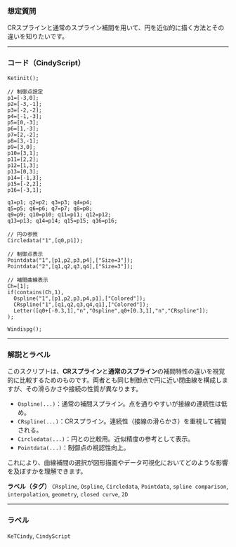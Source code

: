 ### 想定質問

CRスプラインと通常のスプライン補間を用いて、円を近似的に描く方法とその違いを知りたいです。

---

### コード（CindyScript）

```cindy
Ketinit();

// 制御点設定
p1=[-3,0];
p2=[-3,-1];
p3=[-2,-2];
p4=[-1,-3];
p5=[0,-3];
p6=[1,-3];
p7=[2,-2];
p8=[3,-1];
p9=[3,0];
p10=[3,1];
p11=[2,2];
p12=[1,3];
p13=[0,3];
p14=[-1,3];
p15=[-2,2];
p16=[-3,1];

q1=p1; q2=p2; q3=p3; q4=p4;
q5=p5; q6=p6; q7=p7; q8=p8;
q9=p9; q10=p10; q11=p11; q12=p12;
q13=p13; q14=p14; q15=p15; q16=p16;

// 円の参照
Circledata("1",[q0,p1]);

// 制御点表示
Pointdata("1",[p1,p2,p3,p4],["Size=3"]);
Pointdata("2",[q1,q2,q3,q4],["Size=3"]);

// 補間曲線表示
Ch=[1];
if(contains(Ch,1),
  Ospline("1",[p1,p2,p3,p4,p1],["Colored"]);
  CRspline("1",[q1,q2,q3,q4,q1],["Colored"]);
  Letter([q0+[-0.3,1],"n","Ospline",q0+[0.3,1],"n","CRspline"]);
);

Windispg();
```

---

### 解説とラベル

このスクリプトは、**CRスプライン**と**通常のスプライン**の補間特性の違いを視覚的に比較するためのものです。両者とも同じ制御点で円に近い閉曲線を構成しますが、その滑らかさや接続の性質が異なります。

* `Ospline(...)`：通常の補間スプライン。点を通りやすいが接線の連続性は低め。
* `CRspline(...)`：CRスプライン。連続性（接線の滑らかさ）を重視して補間される。
* `Circledata(...)`：円との比較用。近似精度の参考として表示。
* `Pointdata(...)`：制御点の視認性向上。

これにより、曲線補間の選択が図形描画やデータ可視化においてどのような影響を及ぼすかを理解できます。

**ラベル（タグ）**
`CRspline`, `Ospline`, `Circledata`, `Pointdata`, `spline comparison`, `interpolation`, `geometry`, `closed curve`, `2D`


---

### ラベル

`KeTCindy`, `CindyScript`
